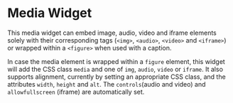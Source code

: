 # Media Widget

This media widget can embed image, audio, video and iframe elements solely with their corresponding tags (`<img>`, `<audio>`, `<video>` and `<iframe>`) or wrapped within a `<figure>` when used with a caption.

In case the media element is wrapped within a `figure` element, this widget will add the CSS class `media` and one of `img`, `audio`, `video` or `iframe`. It also supports alignment, currently by setting an appropriate CSS class, and the attributes `width`, `height` and `alt`. The `controls`(audio and video) and `allowfullscreen` (iframe) are automatically set.
